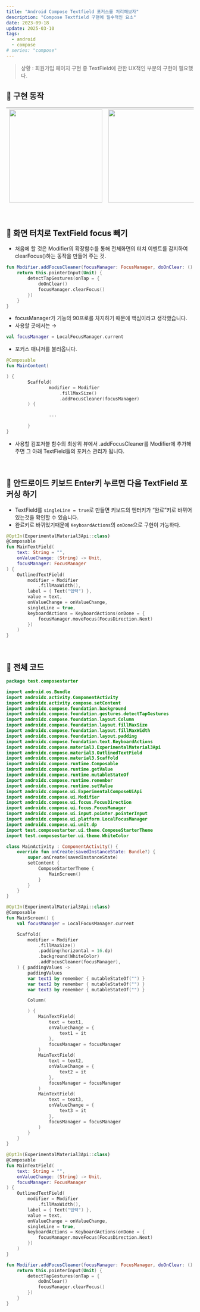```yaml
---
title: "Android Compose Textfield 포커스를 처리해보자"
description: "Compose Textfield 구현에 필수적인 요소"
date: 2023-09-18
update: 2025-03-10
tags:
  - android
  - compose
# series: "compose"
---
```


> 상황 : 회원가입 페이지 구현 중 TextField에 관한 UX적인 부분의 구현이 필요했다.
> 

## 📌 구현 동작
<img src="https://velog.velcdn.com/images/heeung/post/f6be68e7-7827-4b4a-93f6-2457a76e6c3e/image.gif" width="250"/> | <img src="https://velog.velcdn.com/images/heeung/post/a61dece0-680e-4bf6-8f21-cd025a575176/image.gif" width="250"/>
---|---

<br />

## 📌 화면 터치로 TextField focus 빼기

- 처음에 할 것은 Modifier의 확장함수를 통해 전체화면의 터치 이벤트를 감지하여 clearFocus()하는 동작을 만들어 주는 것.

```kotlin
fun Modifier.addFocusCleaner(focusManager: FocusManager, doOnClear: () -> Unit = {}): Modifier {
    return this.pointerInput(Unit) {
        detectTapGestures(onTap = {
            doOnClear()
            focusManager.clearFocus()
        })
    }
}
```

- focusManager가 기능의 90프로를 차지하기 때문에 핵심이라고 생각했습니다.
- 사용할 곳에서는 →

```kotlin
val focusManager = LocalFocusManager.current
```

- 포커스 매니저를 불러옵니다.

```kotlin
@Composable
fun MainContent(

) {
		Scaffold(
		        modifier = Modifier
		            .fillMaxSize()
		            .addFocusCleaner(focusManager)
		) {

				...
		
		}
}
```

- 사용할 컴포저블 함수의 최상위 뷰에서 .addFocusCleaner를 Modifier에 추가해주면 그 아래 TextField들의 포커스 관리가 됩니다.

<br />

## 📌 안드로이드 키보드 Enter키 누르면 다음 TextField 포커싱 하기

- TextField를 `singleLine = true`로 만들면 키보드의 엔터키가 “완료”키로 바뀌어있는것을 확인할 수 있습니다.
- 완료키로 바뀌었기때문에 `KeyboardActions`의 `onDone`으로 구현이 가능하다.

```kotlin
@OptIn(ExperimentalMaterial3Api::class)
@Composable
fun MainTextField(
    text: String = "",
    onValueChange: (String) -> Unit,
    focusManager: FocusManager
) {
    OutlinedTextField(
        modifier = Modifier
            .fillMaxWidth(),
        label = { Text("입력") },
        value = text,
        onValueChange = onValueChange,
        singleLine = true,
        keyboardActions = KeyboardActions(onDone = {
            focusManager.moveFocus(FocusDirection.Next)
        })
    )
}
```

<br />

## 🔎 전체 코드

```kotlin
package test.composestarter

import android.os.Bundle
import androidx.activity.ComponentActivity
import androidx.activity.compose.setContent
import androidx.compose.foundation.background
import androidx.compose.foundation.gestures.detectTapGestures
import androidx.compose.foundation.layout.Column
import androidx.compose.foundation.layout.fillMaxSize
import androidx.compose.foundation.layout.fillMaxWidth
import androidx.compose.foundation.layout.padding
import androidx.compose.foundation.text.KeyboardActions
import androidx.compose.material3.ExperimentalMaterial3Api
import androidx.compose.material3.OutlinedTextField
import androidx.compose.material3.Scaffold
import androidx.compose.runtime.Composable
import androidx.compose.runtime.getValue
import androidx.compose.runtime.mutableStateOf
import androidx.compose.runtime.remember
import androidx.compose.runtime.setValue
import androidx.compose.ui.ExperimentalComposeUiApi
import androidx.compose.ui.Modifier
import androidx.compose.ui.focus.FocusDirection
import androidx.compose.ui.focus.FocusManager
import androidx.compose.ui.input.pointer.pointerInput
import androidx.compose.ui.platform.LocalFocusManager
import androidx.compose.ui.unit.dp
import test.composestarter.ui.theme.ComposeStarterTheme
import test.composestarter.ui.theme.WhiteColor

class MainActivity : ComponentActivity() {
    override fun onCreate(savedInstanceState: Bundle?) {
        super.onCreate(savedInstanceState)
        setContent {
            ComposeStarterTheme {
                MainScreen()
            }
        }
    }
}

@OptIn(ExperimentalMaterial3Api::class)
@Composable
fun MainScreen() {
    val focusManager = LocalFocusManager.current

    Scaffold(
        modifier = Modifier
            .fillMaxSize()
            .padding(horizontal = 16.dp)
            .background(WhiteColor)
            .addFocusCleaner(focusManager),
    ) { paddingValues ->
        paddingValues
        var text1 by remember { mutableStateOf("") }
        var text2 by remember { mutableStateOf("") }
        var text3 by remember { mutableStateOf("") }

        Column(

        ) {
            MainTextField(
                text = text1,
                onValueChange = {
                    text1 = it
                },
                focusManager = focusManager
            )
            MainTextField(
                text = text2,
                onValueChange = {
                    text2 = it
                },
                focusManager = focusManager
            )
            MainTextField(
                text = text3,
                onValueChange = {
                    text3 = it
                },
                focusManager = focusManager
            )
        }
    }
}

@OptIn(ExperimentalMaterial3Api::class)
@Composable
fun MainTextField(
    text: String = "",
    onValueChange: (String) -> Unit,
    focusManager: FocusManager
) {
    OutlinedTextField(
        modifier = Modifier
            .fillMaxWidth(),
        label = { Text("입력") },
        value = text,
        onValueChange = onValueChange,
        singleLine = true,
        keyboardActions = KeyboardActions(onDone = {
            focusManager.moveFocus(FocusDirection.Next)
        })
    )
}

fun Modifier.addFocusCleaner(focusManager: FocusManager, doOnClear: () -> Unit = {}): Modifier {
    return this.pointerInput(Unit) {
        detectTapGestures(onTap = {
            doOnClear()
            focusManager.clearFocus()
        })
    }
}
```
